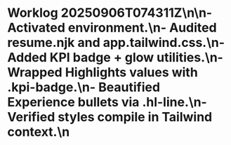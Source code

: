 # Worklog 20250906T074311Z\n\n- Activated environment.\n- Audited resume.njk and app.tailwind.css.\n- Added KPI badge + glow utilities.\n- Wrapped Highlights values with .kpi-badge.\n- Beautified Experience bullets via .hl-line.\n- Verified styles compile in Tailwind context.\n
